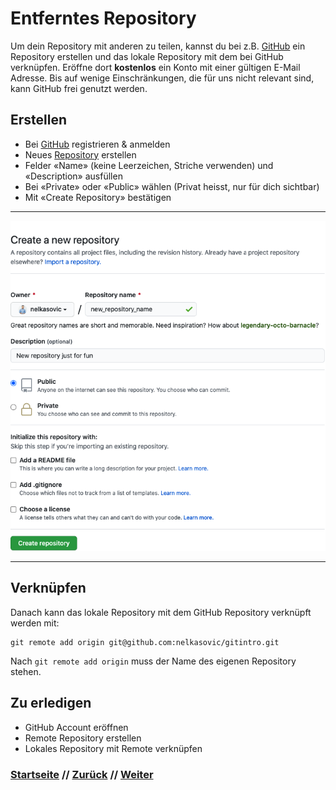# Entferntes Repository

Um dein Repository mit anderen zu teilen, kannst du bei z.B. [GitHub](https://github.com) ein Repository erstellen und das lokale Repository mit dem bei GitHub verknüpfen. Eröffne dort **kostenlos** ein Konto mit einer gültigen E-Mail Adresse. Bis auf wenige Einschränkungen, die für uns nicht relevant sind, kann GitHub frei genutzt werden. 

## Erstellen 
-   Bei [GitHub](https://github.com) registrieren & anmelden 
-   Neues [Repository](https://github.com/new) erstellen
-   Felder «Name» (keine Leerzeichen, Striche verwenden) und «Description» ausfüllen
-   Bei «Private» oder «Public» wählen (Privat heisst, nur für dich sichtbar)
-   Mit «Create Repository» bestätigen 

---

![GitHub create repository](./assets/images/git_create_repo.png)

---


## Verknüpfen

Danach kann das lokale Repository mit dem GitHub Repository verknüpft werden mit:

```
git remote add origin git@github.com:nelkasovic/gitintro.git
```

Nach `git remote add origin` muss der Name des eigenen Repository stehen.


## Zu erledigen
- GitHub Account eröffnen
- Remote Repository erstellen
- Lokales Repository mit Remote verknüpfen


### [Startseite](index.md) // [Zurück](init.md) // [Weiter](echo.md)
